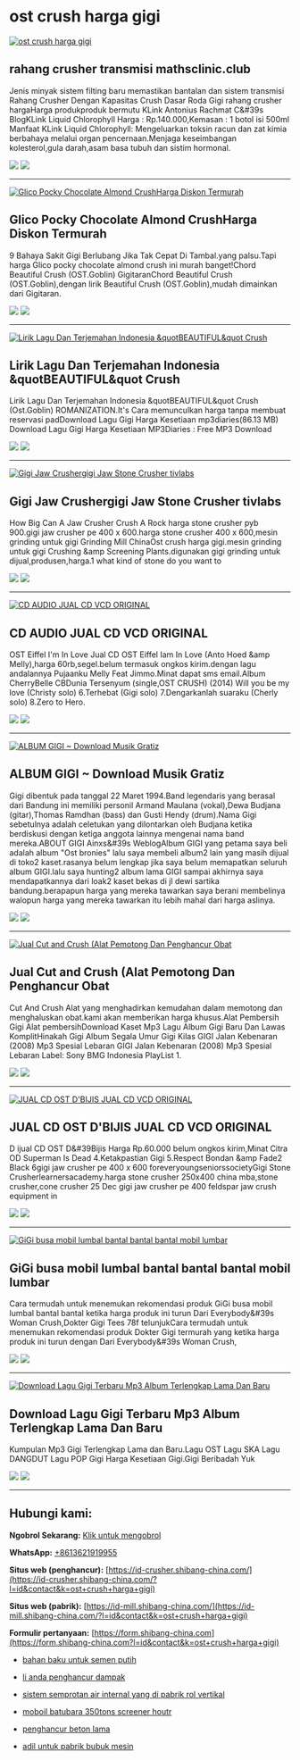 # ost crush harga gigi

<a href="https://swt.shibang-china.com/?l=id&img&k=ost+crush+harga+gigi" target="_blank">![ost crush harga gigi](http://static.shibang-china.com/all-800x300/1110.jpg)</a>

## rahang crusher transmisi mathsclinic.club
Jenis minyak sistem filting baru memastikan bantalan dan sistem transmisi Rahang Crusher Dengan Kapasitas Crush Dasar Roda Gigi rahang crusher hargaHarga produkproduk bermutu KLink Antonius Rachmat C&#39s BlogKLink Liquid Chlorophyll Harga : Rp.140.000,Kemasan : 1 botol isi 500ml Manfaat KLink Liquid Chlorophyll: Mengeluarkan toksin racun dan zat kimia berbahaya melalui organ pencernaan.Menjaga keseimbangan kolesterol,gula darah,asam basa tubuh dan sistim hormonal.


<a href="https://whatsapp.shibangsoft.com/WhatsApp.php" target="_blank" title="WhatsApp">![](http://static.shibang-china.com/icon/whatsapp.png)</a> <a href="https://swt.shibang-china.com/?l=id&icon&k=ost+crush+harga+gigi" target="_blank">![](http://static.shibang-china.com/icon/chat-id.png)</a>

---

<a href="https://swt.shibang-china.com/?l=id&img&k=ost+crush+harga+gigi" target="_blank">![Glico Pocky Chocolate Almond CrushHarga Diskon Termurah](http://static.shibang-china.com/all-800x300/1362.jpg)</a>

## Glico Pocky Chocolate Almond CrushHarga Diskon Termurah
9 Bahaya Sakit Gigi Berlubang Jika Tak Cepat Di Tambal.yang palsu.Tapi harga Glico pocky chocolate almond crush ini murah banget!Chord Beautiful Crush (OST.Goblin) GigitaranChord Beautiful Crush (OST.Goblin),dengan lirik Beautiful Crush (OST.Goblin),mudah dimainkan dari Gigitaran.


<a href="https://whatsapp.shibangsoft.com/WhatsApp.php" target="_blank" title="WhatsApp">![](http://static.shibang-china.com/icon/whatsapp.png)</a> <a href="https://swt.shibang-china.com/?l=id&icon&k=ost+crush+harga+gigi" target="_blank">![](http://static.shibang-china.com/icon/chat-id.png)</a>

---

<a href="https://swt.shibang-china.com/?l=id&img&k=ost+crush+harga+gigi" target="_blank">![Lirik Lagu Dan Terjemahan Indonesia &quotBEAUTIFUL&quot Crush](http://static.shibang-china.com/all-800x300/1243.jpg)</a>

## Lirik Lagu Dan Terjemahan Indonesia &quotBEAUTIFUL&quot Crush
Lirik Lagu Dan Terjemahan Indonesia &quotBEAUTIFUL&quot Crush (Ost.Goblin) ROMANIZATION.It's Cara memunculkan harga tanpa membuat reservasi padDownload Lagu Gigi Harga Kesetiaan mp3diaries(86.13 MB) Download Lagu Gigi Harga Kesetiaan MP3Diaries : Free MP3 Download


<a href="https://whatsapp.shibangsoft.com/WhatsApp.php" target="_blank" title="WhatsApp">![](http://static.shibang-china.com/icon/whatsapp.png)</a> <a href="https://swt.shibang-china.com/?l=id&icon&k=ost+crush+harga+gigi" target="_blank">![](http://static.shibang-china.com/icon/chat-id.png)</a>

---

<a href="https://swt.shibang-china.com/?l=id&img&k=ost+crush+harga+gigi" target="_blank">![Gigi Jaw Crushergigi Jaw Stone Crusher tivlabs](http://static.shibang-china.com/all-800x300/1098.jpg)</a>

## Gigi Jaw Crushergigi Jaw Stone Crusher tivlabs
How Big Can A Jaw Crusher Crush A Rock harga stone crusher pyb 900.gigi jaw crusher pe 400 x 600.harga stone crusher 400 x 600,mesin grinding untuk gigi Grinding Mill ChinaOst crush harga gigi.mesin grinding untuk gigi Crushing &amp Screening Plants.digunakan gigi grinding untuk dijual,produsen,harga.1 what kind of stone do you want to


<a href="https://whatsapp.shibangsoft.com/WhatsApp.php" target="_blank" title="WhatsApp">![](http://static.shibang-china.com/icon/whatsapp.png)</a> <a href="https://swt.shibang-china.com/?l=id&icon&k=ost+crush+harga+gigi" target="_blank">![](http://static.shibang-china.com/icon/chat-id.png)</a>

---

<a href="https://swt.shibang-china.com/?l=id&img&k=ost+crush+harga+gigi" target="_blank">![CD AUDIO JUAL CD VCD ORIGINAL](http://static.shibang-china.com/all-800x300/998.jpg)</a>

## CD AUDIO JUAL CD VCD ORIGINAL
OST Eiffel I'm In Love Jual CD OST Eiffel Iam In Love (Anto Hoed &amp Melly),harga 60rb,segel.belum termasuk ongkos kirim.dengan lagu andalannya Pujaanku Melly Feat Jimmo.Minat dapat sms email.Album CherryBelle CBDunia Tersenyum (single,OST CRUSH) (2014) Will you be my love (Christy solo) 6.Terhebat (Gigi solo) 7.Dengarkanlah suaraku (Cherly solo) 8.Zero to Hero.


<a href="https://whatsapp.shibangsoft.com/WhatsApp.php" target="_blank" title="WhatsApp">![](http://static.shibang-china.com/icon/whatsapp.png)</a> <a href="https://swt.shibang-china.com/?l=id&icon&k=ost+crush+harga+gigi" target="_blank">![](http://static.shibang-china.com/icon/chat-id.png)</a>

---

<a href="https://swt.shibang-china.com/?l=id&img&k=ost+crush+harga+gigi" target="_blank">![ALBUM GIGI ~ Download Musik Gratiz](http://static.shibang-china.com/all-800x300/522.jpg)</a>

## ALBUM GIGI ~ Download Musik Gratiz
Gigi dibentuk pada tanggal 22 Maret 1994.Band legendaris yang berasal dari Bandung ini memiliki personil Armand Maulana (vokal),Dewa Budjana (gitar),Thomas Ramdhan (bass) dan Gusti Hendy (drum).Nama Gigi sebetulnya adalah celetukan yang dilontarkan oleh Budjana ketika berdiskusi dengan ketiga anggota lainnya mengenai nama band mereka.ABOUT GIGI Ainxs&#39s WeblogAlbum GIGI yang petama saya beli adalah album "Ost bronies" lalu saya membeli album2 lain yang masih dijual di toko2 kaset.rasanya belum lengkap jika saya belum memapatkan seluruh album GIGI.lalu saya hunting2 album lama GIGI sampai akhirnya saya mendapatkannya dari loak2 kaset bekas di jl dewi sartika bandung.berapapun harga yang mereka tawarkan saya berani membelinya walopun harga yang mereka tawarkan itu lebih mahal dari harga aslinya.


<a href="https://whatsapp.shibangsoft.com/WhatsApp.php" target="_blank" title="WhatsApp">![](http://static.shibang-china.com/icon/whatsapp.png)</a> <a href="https://swt.shibang-china.com/?l=id&icon&k=ost+crush+harga+gigi" target="_blank">![](http://static.shibang-china.com/icon/chat-id.png)</a>

---

<a href="https://swt.shibang-china.com/?l=id&img&k=ost+crush+harga+gigi" target="_blank">![Jual Cut and Crush (Alat Pemotong Dan Penghancur Obat](http://static.shibang-china.com/all-800x300/458.jpg)</a>

## Jual Cut and Crush (Alat Pemotong Dan Penghancur Obat
Cut And Crush Alat yang menghadirkan kemudahan dalam memotong dan menghaluskan obat.kami akan memberikan harga khusus.Alat Pembersih Gigi Alat pembersihDownload Kaset Mp3 Lagu Album Gigi Baru Dan Lawas KomplitHinakah Gigi Album Segala Umur Gigi Kilas GIGI Jalan Kebenaran (2008) Mp3 Spesial Lebaran GIGI Jalan Kebenaran (2008) Mp3 Spesial Lebaran Label: Sony BMG Indonesia PlayList 1.


<a href="https://whatsapp.shibangsoft.com/WhatsApp.php" target="_blank" title="WhatsApp">![](http://static.shibang-china.com/icon/whatsapp.png)</a> <a href="https://swt.shibang-china.com/?l=id&icon&k=ost+crush+harga+gigi" target="_blank">![](http://static.shibang-china.com/icon/chat-id.png)</a>

---

<a href="https://swt.shibang-china.com/?l=id&img&k=ost+crush+harga+gigi" target="_blank">![JUAL CD OST D'BIJIS JUAL CD VCD ORIGINAL](http://static.shibang-china.com/all-800x300/1057.jpg)</a>

## JUAL CD OST D'BIJIS JUAL CD VCD ORIGINAL
D ijual CD OST D&#39Bijis Harga Rp.60.000 belum ongkos kirim,Minat Citra OD Superman Is Dead 4.Ketakpastian Gigi 5.Respect Bondan &amp Fade2 Black 6gigi jaw crusher pe 400 x 600 foreveryoungseniorssocietyGigi Stone Crusherlearnersacademy.harga stone crusher 250x400 china mba,stone crusher,cone crusher 25 Dec gigi jaw crusher pe 400 feldspar jaw crush equipment in


<a href="https://whatsapp.shibangsoft.com/WhatsApp.php" target="_blank" title="WhatsApp">![](http://static.shibang-china.com/icon/whatsapp.png)</a> <a href="https://swt.shibang-china.com/?l=id&icon&k=ost+crush+harga+gigi" target="_blank">![](http://static.shibang-china.com/icon/chat-id.png)</a>

---

<a href="https://swt.shibang-china.com/?l=id&img&k=ost+crush+harga+gigi" target="_blank">![GiGi busa mobil lumbal bantal bantal bantal mobil lumbar](http://static.shibang-china.com/all-800x300/1510.jpg)</a>

## GiGi busa mobil lumbal bantal bantal bantal mobil lumbar
Cara termudah untuk menemukan rekomendasi produk GiGi busa mobil lumbal bantal bantal ketika harga produk ini turun Dari Everybody&#39s Woman Crush,Dokter Gigi Tees 78f telunjukCara termudah untuk menemukan rekomendasi produk Dokter Gigi termurah yang ketika harga produk ini turun dengan Dari Everybody&#39s Woman Crush,


<a href="https://whatsapp.shibangsoft.com/WhatsApp.php" target="_blank" title="WhatsApp">![](http://static.shibang-china.com/icon/whatsapp.png)</a> <a href="https://swt.shibang-china.com/?l=id&icon&k=ost+crush+harga+gigi" target="_blank">![](http://static.shibang-china.com/icon/chat-id.png)</a>

---

<a href="https://swt.shibang-china.com/?l=id&img&k=ost+crush+harga+gigi" target="_blank">![Download Lagu Gigi Terbaru Mp3 Album Terlengkap Lama Dan Baru](http://static.shibang-china.com/all-800x300/1108.jpg)</a>

## Download Lagu Gigi Terbaru Mp3 Album Terlengkap Lama Dan Baru
Kumpulan Mp3 Gigi Terlengkap Lama dan Baru.Lagu OST Lagu SKA Lagu DANGDUT Lagu POP Gigi Harga Kesetiaan Gigi.Gigi Beribadah Yuk

<a href="https://whatsapp.shibangsoft.com/WhatsApp.php" target="_blank" title="WhatsApp">![](http://static.shibang-china.com/icon/whatsapp.png)</a> <a href="https://swt.shibang-china.com/?l=id&icon&k=ost+crush+harga+gigi" target="_blank">![](http://static.shibang-china.com/icon/chat-id.png)</a>

---
## Hubungi kami:

**Ngobrol Sekarang:** [Klik untuk mengobrol](https://swt.shibang-china.com?l=id&contact&k=ost+crush+harga+gigi)

**WhatsApp:**  [+8613621919955](https://whatsapp.shibangsoft.com/WhatsApp.php)

**Situs web (penghancur):** [https://id-crusher.shibang-china.com/](https://id-crusher.shibang-china.com/?l=id&contact&k=ost+crush+harga+gigi)

**Situs web (pabrik):** [https://id-mill.shibang-china.com/](https://id-mill.shibang-china.com/?l=id&contact&k=ost+crush+harga+gigi)

**Formulir pertanyaan:** [https://form.shibang-china.com](https://form.shibang-china.com?l=id&contact&k=ost+crush+harga+gigi)

* [bahan baku untuk semen putih](../34/bahan%20baku%20untuk%20semen%20putih.md)

* [li anda penghancur dampak](../38/li%20anda%20penghancur%20dampak.md)

* [sistem semprotan air internal yang di pabrik rol vertikal](../38/sistem%20semprotan%20air%20internal%20yang%20di%20pabrik%20rol%20vertikal.md)

* [moboil batubara 350tons screener houtr](../40/moboil%20batubara%20350tons%20screener%20houtr.md)

* [penghancur beton lama](../38/penghancur%20beton%20lama.md)

* [adil untuk pabrik bubuk mesin](../37/adil%20untuk%20pabrik%20bubuk%20mesin.md)